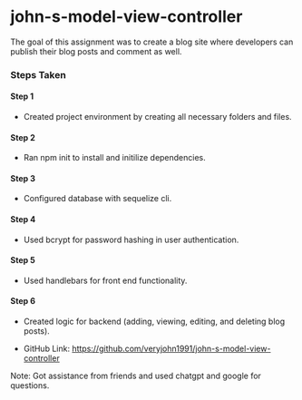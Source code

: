 # john-s-model-view-controller
The goal of this assignment was to create a blog site where developers can publish their blog posts and comment as well.

### Steps Taken

#### Step 1 
- Created project environment by creating all necessary folders and files.

#### Step 2
- Ran npm init to install and initilize dependencies.

#### Step 3
- Configured database with sequelize cli.

#### Step 4
- Used bcrypt for password hashing in user authentication.

#### Step 5
- Used handlebars for front end functionality.

#### Step 6
- Created logic for backend (adding, viewing, editing, and deleting blog posts).


- GitHub Link: https://github.com/veryjohn1991/john-s-model-view-controller 


Note: Got assistance from friends and used chatgpt and google for questions.
